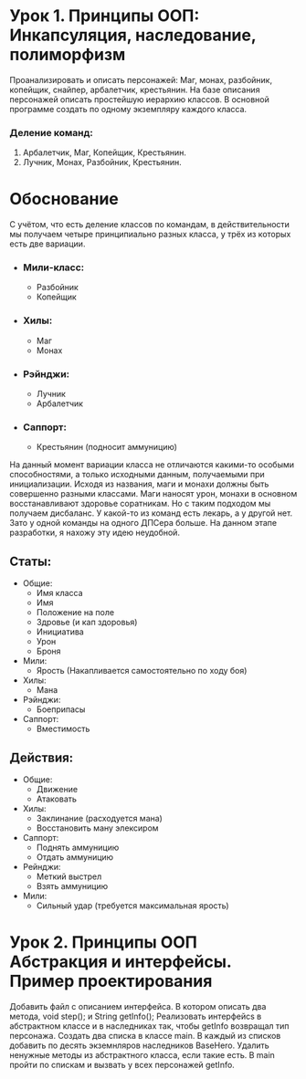# Урок 1. Принципы ООП: Инкапсуляция, наследование, полиморфизм

Проанализировать и описать персонажей: Маг, монах, разбойник, копейщик, снайпер, арбалетчик, крестьянин. На базе описания персонажей описать простейшую иерархию классов. В основной программе создать по одному экземпляру каждого класса.

### Деление команд:
1. Арбалетчик, Маг, Копейщик, Крестьянин.
2. Лучник, Монах, Разбойник, Крестьянин.

# Обоснование
С учётом, что есть деление классов по командам, в действительности мы получаем четыре принципиально разных класса, у трёх из которых есть две вариации. 

* ### Мили-класс:
   * Разбойник
   * Копейщик
* ### Хилы:
  * Маг
  * Монах
* ### Рэйнджи:
  * Лучник
  * Арбалетчик
* ### Саппорт:
  * Крестьянин (подносит аммуницию)

На данный момент вариации класса не отличаются какими-то особыми способностями, а только исходными данным, получаемыми при инициализации. Исходя из названия, маги и монахи должны быть совершенно разными классами. Маги наносят урон, монахи в основном восстанавливают здоровье соратникам. Но с таким подходом мы получаем дисбаланс. У какой-то из команд есть лекарь, а у другой нет. Зато у одной команды на одного ДПСера больше. На данном этапе разработки, я нахожу эту идею неудобной.

## Статы: 
- Общие:
  - Имя класса
  - Имя
  - Положение на поле
  - Здровье (и кап здоровья)
  - Инициатива
  - Урон
  - Броня
- Мили:
  - Ярость (Накапливается самостоятельно по ходу боя)
- Хилы:
  - Мана
- Рэйнджи:
  - Боеприпасы
- Саппорт:
  - Вместимость

[//]: # (## Оружие:)

[//]: # (  - Урон)

[//]: # (  - Дальность)

[//]: # (  - Название)

[//]: # (## Заклинания:)

[//]: # (  - Лечение)

[//]: # (  - Файербол)

## Действия:
- Общие:
  - Движение
  - Атаковать
- Хилы:
  - Заклинание (расходуется мана)
  - Восстановить ману элексиром
- Саппорт:
  - Поднять аммуницию
  - Отдать аммуницию
- Рейнджи:
  - Меткий выстрел
  - Взять аммуницию
- Мили:
  - Сильный удар (требуется максимальная ярость)

# Урок 2. Принципы ООП Абстракция и интерфейсы. Пример проектирования
Добавить файл с описанием интерфейса. В котором описать два метода, void step(); и String getInfo(); Реализовать интерфейсs в абстрактном классе и в наследниках так, чтобы getInfo возвращал тип персонажа. Создать два списка в классе main. В каждый из списков добавить по десять экземнляров наследников BaseHero. Удалить ненужные методы из абстрактного класса, если такие есть. В main пройти по спискам и вызвать у всех персонажей getInfo.